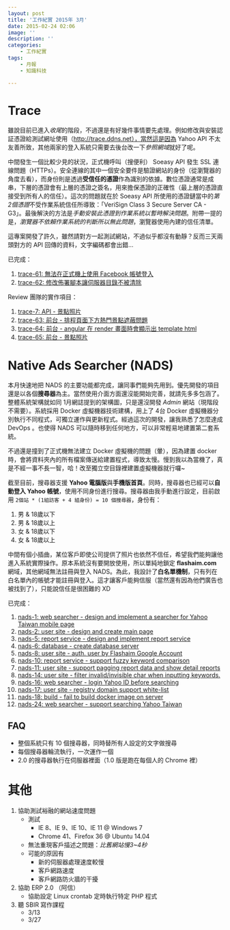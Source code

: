 ```yaml
---
layout: post
title: '工作紀實 2015年 3月'
date: 2015-02-24 02:06
image: ''
description: ''
categories:
    - 工作紀實
tags:
    - 月報
    - 知識科技

---
```

# Trace

雖說目前已進入*收尾*的階段，不過還是有好幾件事情要先處理。例如修改與安裝認証憑證給測試網址使用（http://trace.ddns.net），當然這是因為 Yahoo API 不太友善所致，其他兩家的登入系統只需要去後台改一下*參照網域*就好了呢。

中間發生一個比較少見的狀況，正式機呼叫（搜便利） Soeasy API 發生 SSL 連線問題（HTTPs）。安全連線的其中一個安全要件是驗證網站的身份（從瀏覽器的角度去看），而身份則是透過**受信任的憑證**作為識別的依據。數位憑證通常是成串，下層的憑證會有上層的憑證之簽名，用來擔保憑證的正確性（最上層的憑證直接受到所有人的信任）。這次的問題就在於 Soeasy API 所使用的憑證鏈當中的*第2個憑證*不受作業系統信任所導致：「VeriSign Class 3 Secure Server CA - G3」。最後解決的方法是*手動安裝此憑證到作業系統以暫時解決問題*。附帶一提的是，*瀏覽器不依賴作業系統的判斷所以無此問題*，瀏覽器使用內建的信任清單。

這專案開發了許久，雖然請對方一起測試網站，不過似乎都沒有動靜？反而三天兩頭對方的 API 回傳的資料，文字編碼都會出錯...

已完成：

1. [trace-61: 無法在正式機上使用 Facebook 帳號登入](https://bitbucket.org/flashaim-trace-team/trace/issue/61)
1. [trace-62: 修改佈署腳本讓伺服器目錄不被清除](https://bitbucket.org/flashaim-trace-team/trace/issue/62)

Review 團隊的實作項目：

1. [trace-7: API - 景點照片](https://bitbucket.org/flashaim-trace-team/trace/issue/7)
1. [trace-63: 前台 - 排程頁面下方熱門景點遮蔽問題](https://bitbucket.org/flashaim-trace-team/trace/issue/63)
1. [trace-64: 前台 - angular 在 render 畫面時會顯示出 template html](https://bitbucket.org/flashaim-trace-team/trace/issue/64)
1. [trace-65: 前台 - 景點照片](https://bitbucket.org/flashaim-trace-team/trace/issue/65)

# Native Ads Searcher (NADS)

本月快速地把 NADS 的主要功能都完成，讓同事們能夠先用到。優先開發的項目還是以各個**搜尋器**為主。當然使用介面方面還沒能開始完善，就請先多多包涵了。整體系統架構就如同 1月網誌提到的架構圖，只是還沒開發 *Admin* 網站（現階段不需要）。系統採用 Docker 虛擬機器技術建構，用上了 4台 Docker 虛擬機器分別執行不同程式，可獨立運作與更新程式。經過這次的開發，讓我熟悉了怎麼達成 DevOps 。也使得 NADS 可以隨時移到任何地方，可以非常輕易地建置第二套系統。

不過還是撞到了正式機無法建立 Docker 虛擬機的問題（暈），因為建置 docker 時，會將資料夾內的所有檔案傳送給建置程式，導致太慢。慢到我以為當機了，真是不經一事不長一智，哈！改至獨立空目錄裡建置虛擬機器就行囉~

截至目前，搜尋器支援 **Yahoo 電腦版**與**手機版首頁**。同時，搜尋器也已經可以**自動登入 Yahoo 帳號**，使用不同身份進行搜尋。搜尋器由我手動進行設定，目前啟用 `2個站 * (1組訪客 + 4 組身份) = 10 個搜尋器`，身份有：

1. 男 & 18歲以下
1. 男 & 18歲以上
1. 女 & 18歲以下
1. 女 & 18歲以上

中間有個小插曲，某位客戶即使公司提供了照片也依然不信任，希望我們能夠讓他進入系統實際操作。原本系統沒有要開放使用，所以單純地鎖定 **flashaim.com** 網域，其他網域無法註冊與登入 NADS。為此，我設計了**白名單機制**，只有列在白名單內的帳號才能註冊與登入。這才讓客戶能夠信服（當然還有因為他們廣告也被找到了），只能說信任是很困難的 XD

已完成：

1. [nads-1: web searcher - design and implement a searcher for Yahoo Taiwan mobile page](https://bitbucket.org/flashaim-rd/native-ads-searcher/issue/1)
1. [nads-2: user site - design and create main page](https://bitbucket.org/flashaim-rd/native-ads-searcher/issue/2)
1. [nads-5: report service - design and implement report service](https://bitbucket.org/flashaim-rd/native-ads-searcher/issue/5)
1. [nads-6: database - create database server](https://bitbucket.org/flashaim-rd/native-ads-searcher/issue/6)
1. [nads-8: user site - auth. user by Flashaim Google Account](https://bitbucket.org/flashaim-rd/native-ads-searcher/issue/6)
1. [nads-10: report service - support fuzzy keyword comparison](https://bitbucket.org/flashaim-rd/native-ads-searcher/issue/10)
1. [nads-11: user site - support pagging report data and show detail reports](https://bitbucket.org/flashaim-rd/native-ads-searcher/issue/11)
1. [nads-14: user site - filter invalid/invisible char when inputting keywords.](https://bitbucket.org/flashaim-rd/native-ads-searcher/issue/14)
1. [nads-16: web searcher - login Yahoo ID before searching](https://bitbucket.org/flashaim-rd/native-ads-searcher/issue/16)
1. [nads-17: user site - registry domain support white-list](https://bitbucket.org/flashaim-rd/native-ads-searcher/issue/17)
1. [nads-18: build - fail to build docker image on server](https://bitbucket.org/flashaim-rd/native-ads-searcher/issue/18)
1. [nads-24: web searcher - support searching Yahoo Taiwan](https://bitbucket.org/flashaim-rd/native-ads-searcher/issue/24)

## FAQ

* 整個系統只有 10 個搜尋器，同時替所有人設定的文字做搜尋
* 每個搜尋器輪流執行，一次運作一個
* 2.0 的搜尋器執行在伺服器裡面（1.0 版是跑在每個人的 Chrome 裡）

# 其他

1. 協助測試裕融的網站速度問題
    + 測試
        - IE 8、IE 9、IE 10、IE 11 @ Windows 7
        - Chrome 41、Firefox 36 @ Ubuntu 14.04
    + 無法重現客戶描述之問題：*比舊網站慢3~4秒*
    + 可能的原因有
        - 新的伺服器處理速度較慢
        - 客戶網路速度
        - 客戶網路防火牆的干擾
1. 協助 ERP 2.0 （阿信）
    + 協助設定 Linux crontab 定時執行特定 PHP 程式
1. 聽 SBIR 寫作課程
    + 3/13
    + 3/27
